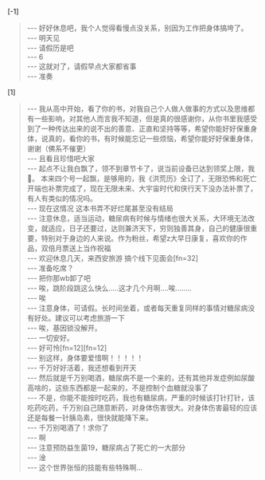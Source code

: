 
[-1] 
>--- 好好休息吧，我个人觉得看慢点没关系，别因为工作把身体搞垮了。<br>
>--- 明天见<br>
>--- 请假历是吧<br>
>--- 6<br>
>--- 这就对了，请假早点大家都省事<br>
>--- 准奏<br>

[1] 
>--- 我从高中开始，看了你的书，对我自己个人做人做事的方式以及思维都有一些影响，对其他人而言我不知道，但是真的很感谢你，从你书里我感受到了一种传达出来的说不出的善意、正直和坚持等等，希望你能好好保重身体，说真的，看你的书，有时候能忘记一些烦恼，希望你能好好保重身体，谢谢（佛系不催更）<br>
>--- 且看且珍惜吧大家<br>
>--- 起点不让我白飘了，领不到章节卡了，说当前设备已达到领奖上限，我🌿。
本来四个号一起飘，是够用的，我《洪荒历》全订了，无限恐怖和死亡开端也补票完成了，现在无限未来、大宇宙时代和侠行天下没办法补票了，有人有类似的情况吗。<br>
>--- 现在这情况 这本书弄不好烂尾甚至没有结局<br>
>--- 注意休息，适当运动，糖尿病有时候与情绪也很大关系，大环境无法改变，就适应，日子还要过，达则兼济天下，穷则独善其身，自己的健康很重要，特别对于身边的人来说。作为粉丝，希望z大早日康复，喜欢你的作品，双倍月票送上当作祝福<br>
>--- 欢迎休息几天，来西安旅游 搞个线下见面会[fn=32]<br>
>--- 准备吃席？<br>
>--- 把你那wb卸了吧<br>
>--- 唉，跳阶段跳这么快么.....这才几个月啊....唉........<br>
>--- 唉<br>
>--- 注意身体，可请假。长时间坐着，或者每天重复同样的事情对糖尿病没有好处。建议可以考虑旅游一下<br>
>--- 唉，基因锁没解开。<br>
>--- 一切安好。<br>
>--- 好可怜[fn=12][fn=12]<br>
>--- 别这样，身体要爱惜啊！！！！！<br>
>--- 千万好好活着，我还想看到开天<br>
>--- 然后就是千万别喝酒，糖尿病不是一个来的，还有其他并发症例如尿酸高啥的，这些东西都是一起来的，不是控制个血糖就没事了<br>
>--- 不是，你能不能按时吃药，我也有糖尿病，严重的时候该打针打针，该吃药吃药，千万别自己随意断药，对身体伤害很大。对身体伤害最轻的应该还是每餐一针胰岛素，很快就能降下来。<br>
>--- 千万别喝酒了！求你了<br>
>--- 啊<br>
>--- 注意预防益生菌19，糖尿病占了死亡的一大部分<br>
>--- 淦<br>
>--- 这个世界张恒的技能有些特殊啊…<br>
